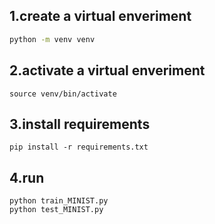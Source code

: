 ## 1.create a virtual enveriment
```sh
python -m venv venv
```
## 2.activate a virtual enveriment
```
source venv/bin/activate
```
## 3.install requirements
```
pip install -r requirements.txt
```
## 4.run
```
python train_MINIST.py
python test_MINIST.py
```
